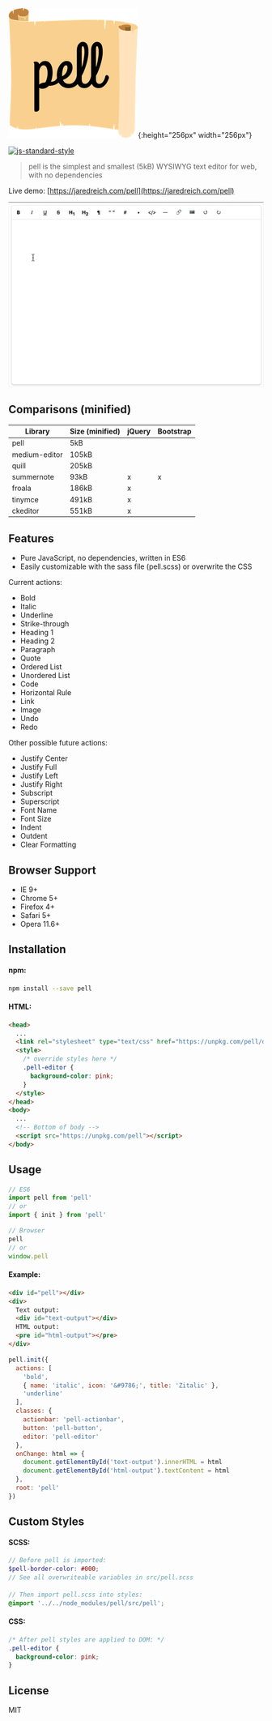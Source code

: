 ![Alt text](/logo.png?raw=true "Logo"){:height="256px" width="256px"}

[![js-standard-style](https://img.shields.io/badge/code%20style-standard-brightgreen.svg)](http://standardjs.com/)

> pell is the simplest and smallest (5kB) WYSIWYG text editor for web, with no dependencies

Live demo: [https://jaredreich.com/pell](https://jaredreich.com/pell)

![Alt text](/demo.gif?raw=true "Demo")

## Comparisons (minified)

| Library       | Size (minified) | jQuery | Bootstrap |
|---------------|-----------------|--------|-----------|
| pell          | 5kB             |        |           |
| medium-editor | 105kB           |        |           |
| quill         | 205kB           |        |           |
| summernote    | 93kB            | x      | x         |
| froala        | 186kB           | x      |           |
| tinymce       | 491kB           | x      |           |
| ckeditor      | 551kB           | x      |           |

## Features

* Pure JavaScript, no dependencies, written in ES6
* Easily customizable with the sass file (pell.scss) or overwrite the CSS

Current actions:
- Bold
- Italic
- Underline
- Strike-through
- Heading 1
- Heading 2
- Paragraph
- Quote
- Ordered List
- Unordered List
- Code
- Horizontal Rule
- Link
- Image
- Undo
- Redo

Other possible future actions:
- Justify Center
- Justify Full
- Justify Left
- Justify Right
- Subscript
- Superscript
- Font Name
- Font Size
- Indent
- Outdent
- Clear Formatting

## Browser Support

* IE 9+
* Chrome 5+
* Firefox 4+
* Safari 5+
* Opera 11.6+

## Installation

#### npm:

```bash
npm install --save pell
```

#### HTML:

```html
<head>
  ...
  <link rel="stylesheet" type="text/css" href="https://unpkg.com/pell/dist/pell.min.css">
  <style>
    /* override styles here */
    .pell-editor {
      background-color: pink;
    }
  </style>
</head>
<body>
  ...
  <!-- Bottom of body -->
  <script src="https://unpkg.com/pell"></script>
</body>
```

## Usage

```js
// ES6
import pell from 'pell'
// or
import { init } from 'pell'
```

```js
// Browser
pell
// or
window.pell
```

#### Example:

```html
<div id="pell"></div>
<div>
  Text output:
  <div id="text-output"></div>
  HTML output:
  <pre id="html-output"></pre>
</div>
```

```js
pell.init({
  actions: [
    'bold',
    { name: 'italic', icon: '&#9786;', title: 'Zitalic' },
    'underline'
  ],
  classes: {
    actionbar: 'pell-actionbar',
    button: 'pell-button',
    editor: 'pell-editor'
  },
  onChange: html => {
    document.getElementById('text-output').innerHTML = html
    document.getElementById('html-output').textContent = html
  },
  root: 'pell'
})
```

## Custom Styles

#### SCSS:

```scss
// Before pell is imported:
$pell-border-color: #000;
// See all overwriteable variables in src/pell.scss

// Then import pell.scss into styles:
@import '../../node_modules/pell/src/pell';
```

#### CSS:

```css
/* After pell styles are applied to DOM: */
.pell-editor {
  background-color: pink;
}
```

## License

MIT
